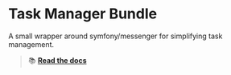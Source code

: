 Task Manager Bundle
===================

A small wrapper around symfony/messenger for simplifying task management.

> 📚 [**Read the docs**](https://21torr-docs.fly.dev/docs/php/symfony/task-manager/)
